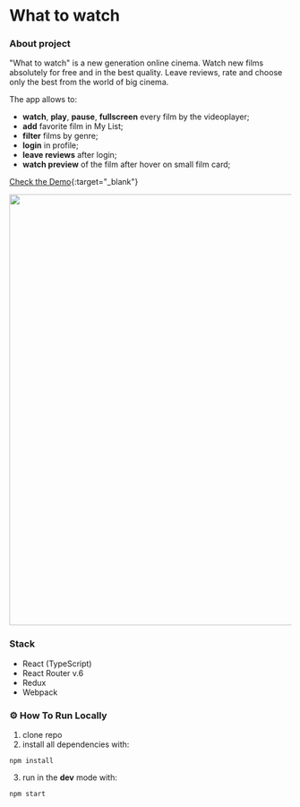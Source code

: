 # What to watch

### About project

"What to watch" is a new generation online cinema. Watch new films absolutely for free and in the best quality. Leave reviews, rate and choose only the best from the world of big cinema.

The app allows to:

- **watch**, **play**, **pause**, **fullscreen** every film by the videoplayer;
- **add** favorite film in My List;
- **filter** films by genre;
- **login** in profile;
- **leave reviews** after login;
- **watch preview** of the film after hover on small film card;

[Check the Demo](https://bentonfraizer.github.io/what-to-watch/){:target="_blank"}

<img src="https://github.com/BentonFraizer/what-to-watch/blob/master/.github/workflows/what-to-whatch.png" width="769" />


### Stack 
- React (TypeScript)
- React Router v.6
- Redux
- Webpack

### ⚙️ How To Run Locally

1. clone repo
2. install all dependencies with:
```
npm install
```
3. run in the **dev** mode with:
```
npm start
```
